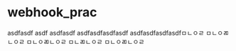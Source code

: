 # webhook_prac
asdfasdf
asdf
asdfasdf
asdfasdfasdfasdf
asdfasdfasdfasdfㅁㄴㅇㄹ
ㅁㄴㅇㄻㄴㅇㄹ
ㅁㄴㅇㄻㄴㅇㄹ
ㅁㄴㄻㄴㅇㄹ
ㅁㄴㅇㄻㄴㅇㄹ
